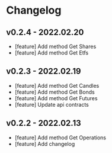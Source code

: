 # Changelog

## v0.2.4 - 2022.02.20
- [feature] Add method Get Shares
- [feature] Add method Get Etfs

## v0.2.3 - 2022.02.19
- [feature] Add method Get Candles
- [feature] Add method Get Bonds
- [feature] Add method Get Futures
- [feature] Update api contracts

## v0.2.2 - 2022.02.13
- [feature] Add method Get Operations
- [feature] Add changelog